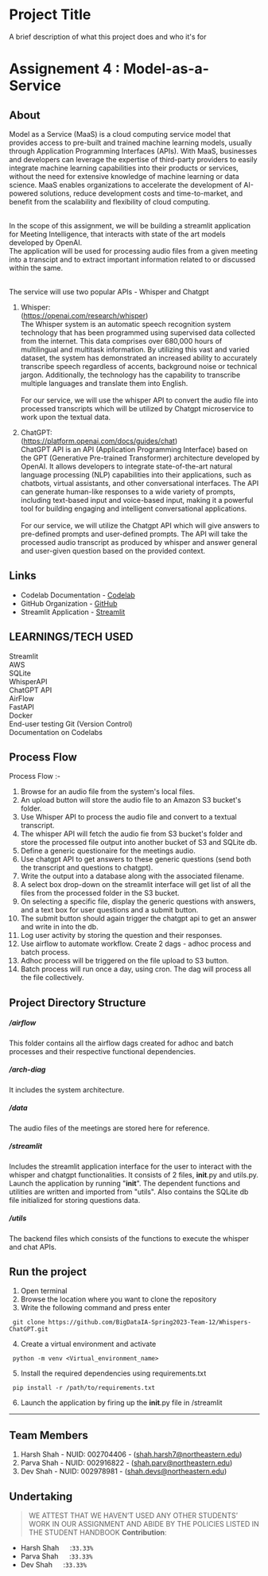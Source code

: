 
# Project Title

A brief description of what this project does and who it's for

# Assignement 4 : Model-as-a-Service


## About 

Model as a Service (MaaS) is a cloud computing service model that provides access to pre-built and trained machine learning models, usually through Application Programming Interfaces (APIs). With MaaS, businesses and developers can leverage the expertise of third-party providers to easily integrate machine learning capabilities into their products or services, without the need for extensive knowledge of machine learning or data science. MaaS enables organizations to accelerate the development of AI-powered solutions, reduce development costs and time-to-market, and benefit from the scalability and flexibility of cloud computing.<br><br>

In the scope of this assignment, we will be building a streamlit application for Meeting Intelligence, that interacts with state of the art models developed by OpenAI. <br>
The application will be used for processing audio files from a given meeting into a transcipt and to extract important information related to or discussed within the same.<br><br>

The service will use two popular APIs - Whisper and Chatgpt

1. Whisper:<br>
(https://openai.com/research/whisper) <br>
The Whisper system is an automatic speech recognition system technology that has been programmed using supervised data collected from the internet. This data comprises over 680,000 hours of multilingual and multitask information. By utilizing this vast and varied dataset, the system has demonstrated an increased ability to accurately transcribe speech regardless of accents, background noise or technical jargon. Additionally, the technology has the capability to transcribe multiple languages and translate them into English.<br><br>
For our service, we will use the whisper API to convert the audio file into processed transcripts which will be utilized by Chatgpt microservice to work upon the textual data.

2. ChatGPT:<br>
(https://platform.openai.com/docs/guides/chat) <br>
ChatGPT API is an API (Application Programming Interface) based on the GPT (Generative Pre-trained Transformer) architecture developed by OpenAI. It allows developers to integrate state-of-the-art natural language processing (NLP) capabilities into their applications, such as chatbots, virtual assistants, and other conversational interfaces. The API can generate human-like responses to a wide variety of prompts, including text-based input and voice-based input, making it a powerful tool for building engaging and intelligent conversational applications.<br><br>
For our service, we will utilize the Chatgpt API which will give answers to pre-defined prompts and user-defined prompts. The API will take the processed audio transcript as produced by whisper and answer general and user-given question based on the provided context. 





## Links
* Codelab Documentation - [Codelab](https://codelabs-preview.appspot.com/?file_id=1CwPu13u5ciGguLL0QcZjw2f8TZfOqSlW74EaKc7tRBE/#2)
* GitHub Organization - [GitHub](https://github.com/BigDataIA-Spring2023-Team-12)
* Streamlit Application - [Streamlit]()


## LEARNINGS/TECH USED
Streamlit<br>
AWS<br>
SQLite<br>
WhisperAPI<br>
ChatGPT API<br>
AirFlow<br>
FastAPI<br>
Docker<br>
End-user testing<ur>
Git (Version Control)<br>
Documentation on Codelabs<br>


## Process Flow

Process Flow :-

1. Browse for an audio file from the system's local files.
2. An upload button will store the audio file to an Amazon S3 bucket's folder.
3. Use Whisper API to process the audio file and convert to a textual transcript.
4. The whisper API will fetch the audio fie from S3 bucket's folder and store the processed file output into another bucket of S3 and SQLite db.
5. Define a generic questionaire for the meetings audio.
6. Use chatgpt API to get answers to these generic questions (send both the transcript and questions to chatgpt).
7. Write the output into a database along with the associated filename.
8. A select box drop-down on the streamlit interface will get list of all the files from the processed folder in the S3 bucket.
9. On selecting a specific file, display the generic questions with answers, and a text box for user questions and a submit button.
10. The submit button should again trigger the chatgpt api to get an answer and write in into the db.
11. Log user activity by storing the question and their responses.
12. Use airflow to automate workflow. Create 2 dags - adhoc process and batch process.
13. Adhoc process will be triggered on the file upload to S3 button.
14. Batch process will run once a day, using cron. The dag will process all the file collectively.



## Project Directory Structure

##### /airflow
This folder contains all the airflow dags created for adhoc and batch processes and their respective functional dependencies.

##### /arch-diag
It includes the system architecture.

##### /data
The audio files of the meetings are stored here for reference.

##### /streamlit
Includes the streamlit application interface for the user to interact with the whisper and chatgpt functionalities. It consists of 2 files, __init__.py and utils.py. Launch the application by running "__init__". The dependent functions and utilities are written and imported from "utils". Also contains the SQLite db file initialized for storing questions data.  


##### /utils
The backend files which consists of the functions to execute the whisper and chat APIs. 



## Run the project
1. Open terminal
2. Browse the location where you want to clone the repository
3. Write the following command and press enter 

````
 git clone https://github.com/BigDataIA-Spring2023-Team-12/Whispers-ChatGPT.git
 ````
 4. Create a virtual environment and activate
 ````
  python -m venv <Virtual_environment_name>
 ````
 5. Install the required dependencies using requirements.txt
 ````
  pip install -r /path/to/requirements.txt
 ````
6. Launch the application by firing up the __init__.py file in /streamlit




---
## Team Members
1. Harsh Shah - NUID: 002704406 - (shah.harsh7@northeastern.edu)
2. Parva Shah - NUID: 002916822 - (shah.parv@northeastern.edu)
3. Dev Shah - NUID: 002978981 - (shah.devs@northeastern.edu)



## Undertaking

> WE ATTEST THAT WE HAVEN’T USED ANY OTHER STUDENTS’ WORK IN OUR ASSIGNMENT AND ABIDE BY THE POLICIES LISTED IN THE STUDENT HANDBOOK
**Contribution**: 
*   Harsh Shah &emsp; :`33.33%`
*   Parva Shah &emsp; :`33.33%`
*   Dev Shah &emsp;   :`33.33%`
